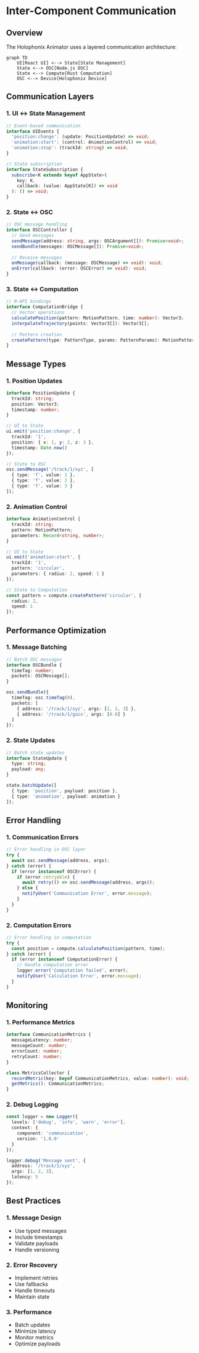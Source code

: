 # Inter-Component Communication

## Overview

The Holophonix Animator uses a layered communication architecture:

```mermaid
graph TD
    UI[React UI] <--> State[State Management]
    State <--> OSC[Node.js OSC]
    State <--> Compute[Rust Computation]
    OSC <--> Device[Holophonix Device]
```

## Communication Layers

### 1. UI ↔ State Management
```typescript
// Event-based communication
interface UIEvents {
  'position:change': (update: PositionUpdate) => void;
  'animation:start': (control: AnimationControl) => void;
  'animation:stop': (trackId: string) => void;
}

// State subscription
interface StateSubscription {
  subscribe<K extends keyof AppState>(
    key: K,
    callback: (value: AppState[K]) => void
  ): () => void;
}
```

### 2. State ↔ OSC
```typescript
// OSC message handling
interface OSCController {
  // Send messages
  sendMessage(address: string, args: OSCArgument[]): Promise<void>;
  sendBundle(messages: OSCMessage[]): Promise<void>;
  
  // Receive messages
  onMessage(callback: (message: OSCMessage) => void): void;
  onError(callback: (error: OSCError) => void): void;
}
```

### 3. State ↔ Computation
```typescript
// N-API bindings
interface ComputationBridge {
  // Vector operations
  calculatePosition(pattern: MotionPattern, time: number): Vector3;
  interpolateTrajectory(points: Vector3[]): Vector3[];
  
  // Pattern creation
  createPattern(type: PatternType, params: PatternParams): MotionPattern;
}
```

## Message Types

### 1. Position Updates
```typescript
interface PositionUpdate {
  trackId: string;
  position: Vector3;
  timestamp: number;
}

// UI to State
ui.emit('position:change', {
  trackId: '1',
  position: { x: 1, y: 2, z: 3 },
  timestamp: Date.now()
});

// State to OSC
osc.sendMessage('/track/1/xyz', [
  { type: 'f', value: 1 },
  { type: 'f', value: 2 },
  { type: 'f', value: 3 }
]);
```

### 2. Animation Control
```typescript
interface AnimationControl {
  trackId: string;
  pattern: MotionPattern;
  parameters: Record<string, number>;
}

// UI to State
ui.emit('animation:start', {
  trackId: '1',
  pattern: 'circular',
  parameters: { radius: 2, speed: 1 }
});

// State to Computation
const pattern = compute.createPattern('circular', {
  radius: 2,
  speed: 1
});
```

## Performance Optimization

### 1. Message Batching
```typescript
// Batch OSC messages
interface OSCBundle {
  timeTag: number;
  packets: OSCMessage[];
}

osc.sendBundle({
  timeTag: osc.timeTag(0),
  packets: [
    { address: '/track/1/xyz', args: [1, 2, 3] },
    { address: '/track/1/gain', args: [0.8] }
  ]
});
```

### 2. State Updates
```typescript
// Batch state updates
interface StateUpdate {
  type: string;
  payload: any;
}

state.batchUpdate([
  { type: 'position', payload: position },
  { type: 'animation', payload: animation }
]);
```

## Error Handling

### 1. Communication Errors
```typescript
// Error handling in OSC layer
try {
  await osc.sendMessage(address, args);
} catch (error) {
  if (error instanceof OSCError) {
    if (error.retryable) {
      await retry(() => osc.sendMessage(address, args));
    } else {
      notifyUser('Communication Error', error.message);
    }
  }
}
```

### 2. Computation Errors
```typescript
// Error handling in computation
try {
  const position = compute.calculatePosition(pattern, time);
} catch (error) {
  if (error instanceof ComputationError) {
    // Handle computation error
    logger.error('Computation failed', error);
    notifyUser('Calculation Error', error.message);
  }
}
```

## Monitoring

### 1. Performance Metrics
```typescript
interface CommunicationMetrics {
  messageLatency: number;
  messageCount: number;
  errorCount: number;
  retryCount: number;
}

class MetricsCollector {
  recordMetric(key: keyof CommunicationMetrics, value: number): void;
  getMetrics(): CommunicationMetrics;
}
```

### 2. Debug Logging
```typescript
const logger = new Logger({
  levels: ['debug', 'info', 'warn', 'error'],
  context: {
    component: 'communication',
    version: '1.0.0'
  }
});

logger.debug('Message sent', {
  address: '/track/1/xyz',
  args: [1, 2, 3],
  latency: 5
});
```

## Best Practices

### 1. Message Design
- Use typed messages
- Include timestamps
- Validate payloads
- Handle versioning

### 2. Error Recovery
- Implement retries
- Use fallbacks
- Handle timeouts
- Maintain state

### 3. Performance
- Batch updates
- Minimize latency
- Monitor metrics
- Optimize payloads
